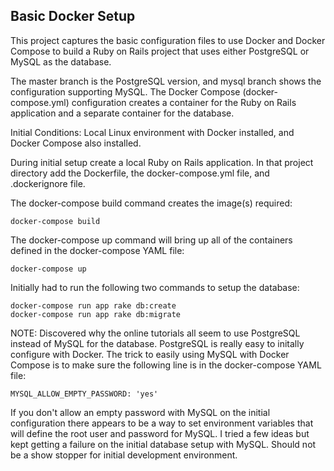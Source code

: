 ## Basic Docker Setup

This project captures the basic configuration files to use Docker and Docker Compose to build a Ruby on Rails project that uses either PostgreSQL or MySQL as the database. 

The master branch is the PostgreSQL version, and mysql branch shows the configuration supporting MySQL. The Docker Compose (docker-compose.yml) configuration creates a container for the Ruby on Rails application and a separate container for the database.

Initial Conditions: Local Linux environment with Docker installed, and Docker Compose also installed.

During initial setup create a local Ruby on Rails application. In that project directory add the Dockerfile, the docker-compose.yml file, and .dockerignore file.

The docker-compose build command creates the image(s) required:

```docker-compose build```

The docker-compose up command will bring up all of the containers defined in the docker-compose YAML file:

```docker-compose up```

Initially had to run the following two commands to setup the database:

```
docker-compose run app rake db:create
docker-compose run app rake db:migrate
```

NOTE: Discovered why the online tutorials all seem to use PostgreSQL instead of MySQL for the database. PostgreSQL is really easy to initally configure with Docker. The trick to easily using MySQL with Docker Compose is to make sure the following line is in the docker-compose YAML file:

```MYSQL_ALLOW_EMPTY_PASSWORD: 'yes'```

If you don't allow an empty password with MySQL on the initial configuration there appears to be a way to set environment variables that will define the root user and password for MySQL. I tried a few ideas but kept getting a failure on the initial database setup with MySQL. Should not be a show stopper for initial development environment.








